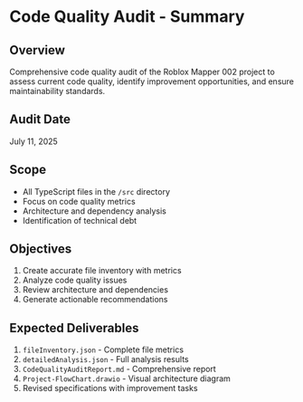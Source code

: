 # Code Quality Audit - Summary

## Overview

Comprehensive code quality audit of the Roblox Mapper 002 project to assess current code quality, identify improvement opportunities, and ensure maintainability standards.

## Audit Date

July 11, 2025

## Scope

- All TypeScript files in the `/src` directory
- Focus on code quality metrics
- Architecture and dependency analysis
- Identification of technical debt

## Objectives

1. Create accurate file inventory with metrics
2. Analyze code quality issues
3. Review architecture and dependencies
4. Generate actionable recommendations

## Expected Deliverables

1. `fileInventory.json` - Complete file metrics
2. `detailedAnalysis.json` - Full analysis results
3. `CodeQualityAuditReport.md` - Comprehensive report
4. `Project-FlowChart.drawio` - Visual architecture diagram
5. Revised specifications with improvement tasks